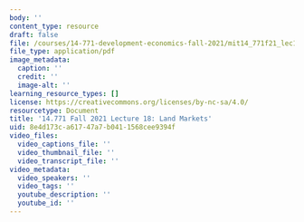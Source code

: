 ```yaml
---
body: ''
content_type: resource
draft: false
file: /courses/14-771-development-economics-fall-2021/mit14_771f21_lec18_land_mark3.pdf
file_type: application/pdf
image_metadata:
  caption: ''
  credit: ''
  image-alt: ''
learning_resource_types: []
license: https://creativecommons.org/licenses/by-nc-sa/4.0/
resourcetype: Document
title: '14.771 Fall 2021 Lecture 18: Land Markets'
uid: 8e4d173c-a617-47a7-b041-1568cee9394f
video_files:
  video_captions_file: ''
  video_thumbnail_file: ''
  video_transcript_file: ''
video_metadata:
  video_speakers: ''
  video_tags: ''
  youtube_description: ''
  youtube_id: ''
---
```

